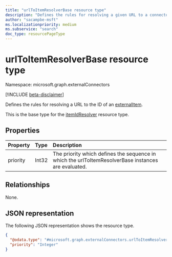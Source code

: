 ```yaml
---
title: "urlToItemResolverBase resource type"
description: "Defines the rules for resolving a given URL to a connector item."
author: "sacampbe-msft"
ms.localizationpriority: medium
ms.subservice: "search"
doc_type: resourcePageType
---
```


# urlToItemResolverBase resource type

Namespace: microsoft.graph.externalConnectors

[!INCLUDE [beta-disclaimer](../../includes/beta-disclaimer.md)]

Defines the rules for resolving a URL to the ID of an [externalItem](externalconnectors-externalitem.md).

This is the base type for the [itemIdResolver](externalconnectors-itemidresolver.md) resource type.

## Properties
|Property|Type|Description|
|:---|:---|:---|
|priority|Int32|The priority which defines the sequence in which the urlToItemResolverBase instances are evaluated. |

## Relationships
None.

## JSON representation
The following JSON representation shows the resource type.
<!-- {
  "blockType": "resource",
  "@odata.type": "microsoft.graph.externalConnectors.urlToItemResolverBase"
}
-->
``` json
{
  "@odata.type": "#microsoft.graph.externalConnectors.urlToItemResolverBase",
  "priority": "Integer"
}
```

